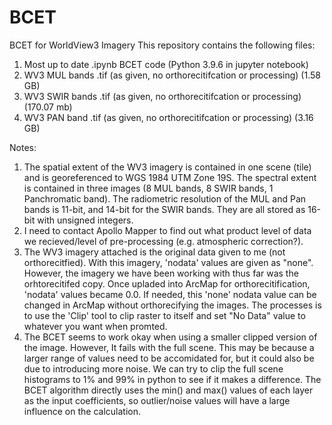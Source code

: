 # BCET
BCET for WorldView3 Imagery
This repository contains the following files:
1. Most up to date .ipynb BCET code (Python 3.9.6 in jupyter notebook)
2. WV3 MUL bands .tif (as given, no orthorecitifcation or processing) (1.58 GB)
3. WV3 SWIR bands .tif (as given, no orthorecitifcation or processing) (170.07 mb)
4. WV3 PAN band .tif (as given, no orthorecitifcation or processing) (3.16 GB)

Notes:
1. The spatial extent of the WV3 imagery is contained in one scene (tile) and is georeferenced to WGS 1984 UTM Zone 19S. The spectral extent is contained in three images (8 MUL bands, 8 SWIR bands, 1 Panchromatic band). The radiometric resolution of the MUL and Pan bands is 11-bit, and 14-bit for the SWIR bands. They are all stored as 16-bit with unsigned integers. 
2. I need to contact Apollo Mapper to find out what product level of data we recieved/level of pre-processing (e.g. atmospheric correction?).
3. The WV3 imagery attached is the original data given to me (not orthorecitfied). With this imagery, 'nodata' values are given as "none". However, the imagery we have been working with thus far was the orhtorecitifed copy. Once upladed into ArcMap for orthorecitification, 'nodata' values became 0.0. If needed, this 'none' nodata value can be changed in ArcMap without orthorecifying the images. The processes is to use the 'Clip' tool to clip raster to itself and set "No Data" value to whatever you want when promted.  
4. The BCET seems to work okay when using a smaller clipped version of the image. However, It fails with the full scene. This may be because a larger range of values need to be accomidated for, but it could also be due to introducing more noise. We can try to clip the full scene histograms to 1% and 99% in python to see if it makes a difference. The BCET algorithm directly uses the min() and max() values of each layer as the input coefficients, so outlier/noise values will have a large influence on the calculation. 
